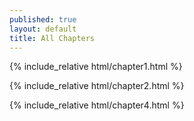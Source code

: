 ```yaml
---
published: true
layout: default
title: All Chapters
---
```


{% include_relative html/chapter1.html %}

{% include_relative html/chapter2.html %}

{% include_relative html/chapter4.html %}
